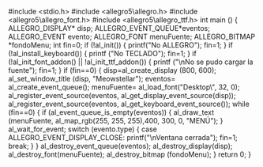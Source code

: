 #include <stdio.h>
#include <allegro5\allegro.h>
#include <allegro5\allegro_font.h>
#include <allegro5\allegro_ttf.h>
int main ()
{
  ALLEGRO_DISPLAY* disp;
  ALLEGRO_EVENT_QUEUE*eventos;
  ALLEGRO_EVENT evento;
  ALLEGRO_FONT menuFuente;
  ALLEGRO_BITMAP *fondoMenu;
  int fin=0;
  if (!al_init())
  {
    printf("No ALLEGRO");
    fin=1;
  }
  if (!al_install_keyboard())
  {
    printf ("No TECLADO");
    fin=1;
  }
  if (!al_init_font_addon() || !al_init_ttf_addon())
  {
      printf ("\nNo se pudo cargar la fuente");
      fin=1;
  }
  if (fin==0)
  {
    disp=al_create_display (800, 600);
    al_set_window_title (disp, "Meowstellar");
    eventos= al_create_event_queue();
    menuFuente= al_load_font("Desktop\\",  32, 0);
    al_register_event_source(eventos, al_get_display_event_source(disp));
    al_register_event_source(eventos, al_get_keyboard_event_source());
    while (fin==0)
    {
      if (al_event_queue_is_empty(eventos))
      {
        al_draw_text (menuFuente, al_map_rgb(255, 255, 255),400, 300, 0, "MENÚ");
      }
      al_wait_for_event;
      switch (evento.type)
      {
        case ALLEGRO_EVENT_DISPLAY_CLOSE:
            printf("\nVentana cerrada");
            fin=1;
            break;
      }
    }
    al_destroy_event_queue(eventos);
    al_destroy_display(disp);
    al_destroy_font(menuFuente);
    al_destroy_bitmap (fondoMenu);
  }
  return 0;
}
